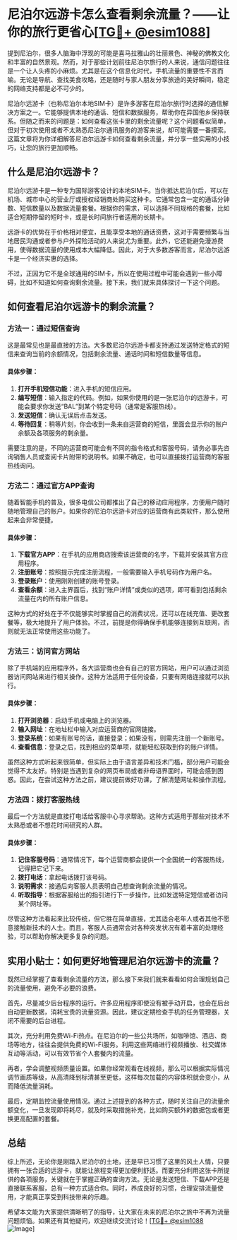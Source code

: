 # 尼泊尔远游卡怎么查看剩余流量？——让你的旅行更省心[[TG💪+ @esim1088](https://t.me/s/esim1088)]

提到尼泊尔，很多人脑海中浮现的可能是喜马拉雅山的壮丽景色、神秘的佛教文化和丰富的自然景观。然而，对于那些计划前往尼泊尔旅行的人来说，通信问题往往是一个让人头疼的小麻烦。尤其是在这个信息化时代，手机流量的重要性不言而喻。无论是导航、查找美食攻略，还是随时与家人朋友分享旅途的美好瞬间，稳定的网络支持都是必不可少的。

尼泊尔远游卡（也称尼泊尔本地SIM卡）是许多游客在尼泊尔旅行时选择的通信解决方案之一。它能够提供本地的通话、短信和数据服务，帮助你在异国他乡保持联系。但随之而来的问题是：如何查看这张卡里的剩余流量呢？这个问题看似简单，但对于初次使用或者不太熟悉尼泊尔通讯服务的游客来说，却可能需要一番摸索。这篇文章将为你详细解答尼泊尔远游卡如何查看剩余流量，并分享一些实用的小技巧，让您的旅行更加顺畅。

## 什么是尼泊尔远游卡？

尼泊尔远游卡是一种专为国际游客设计的本地SIM卡。当你抵达尼泊尔后，可以在机场、城市中心的营业厅或授权经销商处购买这种卡。它通常包含一定的通话分钟数、短信数量以及数据流量套餐。根据你的需求，可以选择不同规格的套餐，比如适合短期停留的短时卡，或是长时间旅行者适用的长期卡。

远游卡的优势在于价格相对便宜，且能享受本地的通话资费，这对于需要频繁与当地居民沟通或者参与户外探险活动的人来说尤为重要。此外，它还能避免漫游费用，使得数据流量的使用成本大幅降低。因此，对于大多数游客而言，尼泊尔远游卡是一个经济实惠的选择。

不过，正因为它不是全球通用的SIM卡，所以在使用过程中可能会遇到一些小障碍，比如不知道如何查询剩余流量。接下来，我们就来具体探讨一下这个问题。

## 如何查看尼泊尔远游卡的剩余流量？

### 方法一：通过短信查询

这是最常见也是最直接的方法。大多数尼泊尔远游卡都支持通过发送特定格式的短信来查询当前的余额情况，包括剩余流量、通话时间和短信数量等信息。

#### 具体步骤：
1. **打开手机短信功能**：进入手机的短信应用。
2. **编写短信**：输入指定的代码。例如，如果你使用的是一张尼泊尔的远游卡，可能会要求你发送“BAL”到某个特定号码（通常是客服热线）。
3. **发送短信**：确认无误后点击发送。
4. **等待回复**：稍等片刻，你会收到一条来自运营商的短信，里面会显示你的账户余额及各项服务的剩余量。

需要注意的是，不同的运营商可能会有不同的指令格式和客服号码，请务必事先咨询销售人员或查阅卡片附带的说明书。如果不确定，也可以直接拨打运营商的客服热线询问。

### 方法二：通过官方APP查询

随着智能手机的普及，很多电信公司都推出了自己的移动应用程序，方便用户随时随地管理自己的账户。如果你的尼泊尔远游卡对应的运营商有此类软件，那么使用起来会非常便捷。

#### 具体步骤：
1. **下载官方APP**：在手机的应用商店搜索该运营商的名字，下载并安装其官方应用程序。
2. **注册账号**：按照提示完成注册流程，一般需要输入手机号码作为用户名。
3. **登录账户**：使用刚刚创建的账号登录。
4. **查看余额**：进入主界面后，找到“账户详情”或类似的选项，即可看到包括剩余流量在内的所有账户信息。

这种方式的好处在于不仅能够实时掌握自己的消费状况，还可以在线充值、更改套餐等，极大地提升了用户体验。不过，前提是你得确保手机能够连接到互联网，否则就无法正常使用这些功能了。

### 方法三：访问官方网站

除了手机端的应用程序外，各大运营商也会有自己的官方网站，用户可以通过浏览器访问网站来进行相关操作。这种方法适用于任何设备，只要有网络连接就可以执行。

#### 具体步骤：
1. **打开浏览器**：启动手机或电脑上的浏览器。
2. **输入网址**：在地址栏中输入对应运营商的官网链接。
3. **登录系统**：如果有账号的话，直接登录；如果没有，则需先注册一个新账号。
4. **查看信息**：登录之后，找到相应的菜单项，就能轻松获取到你的账户详情。

虽然这种方式听起来很简单，但实际上由于语言差异和技术门槛，部分用户可能会觉得不太友好。特别是当遇到复杂的网页布局或者非母语界面时，可能会感到困惑。因此，在尝试这种方法之前，建议提前做好功课，了解清楚网址和操作流程。

### 方法四：拨打客服热线

最后一个方法就是直接打电话给客服中心寻求帮助。这种方式适用于那些对技术不太熟悉或者不想花时间研究的人群。

#### 具体步骤：
1. **记住客服号码**：通常情况下，每个运营商都会提供一个全国统一的客服热线，记得把它记下来。
2. **拨打电话**：拿起电话拨打该号码。
3. **说明需求**：接通后向客服人员表明自己想查询剩余流量的情况。
4. **听取指导**：根据客服给出的指引进行下一步操作，比如发送特定短信或者访问某个网址等。

尽管这种方法看起来比较传统，但它胜在简单直接，尤其适合老年人或者其他不愿意接触新技术的人士。而且，客服人员通常会对各种突发状况有着丰富的处理经验，可以帮助你解决更多复杂的问题。

## 实用小贴士：如何更好地管理尼泊尔远游卡的流量？

既然已经掌握了查看剩余流量的方法，那么接下来我们就来看看如何合理规划自己的流量使用，避免不必要的浪费。

首先，尽量减少后台程序的运行。许多应用程序即使没有被手动开启，也会在后台自动更新数据，消耗宝贵的流量资源。因此，建议定期检查手机的任务管理器，关闭不需要的后台进程。

其次，充分利用免费Wi-Fi热点。在尼泊尔的一些公共场所，如咖啡馆、酒店、商场等地方，往往会提供免费的Wi-Fi服务。利用这些网络进行视频播放、社交媒体互动等活动，可以有效节省个人套餐内的流量。

再者，学会调整视频质量设置。如果你经常观看在线视频，那么可以根据实际情况调节画质等级，从高清降到标清甚至更低，这样每次加载的内容体积就会变小，从而降低流量消耗。

最后，定期监控流量使用情况。通过上述提到的各种方式，随时关注自己的流量余额变化，一旦发现即将耗尽，就及时采取措施补充，比如购买额外的数据包或者更换更高配置的套餐。

## 总结

综上所述，无论你是刚踏入尼泊尔的土地，还是早已习惯了这里的风土人情，只要拥有一张合适的远游卡，就能让旅程变得更加便利舒适。而要充分利用这张卡所提供的各项服务，关键就在于掌握正确的查询方法。无论是发送短信、下载APP还是直接联系客服，总有一种方式适合你。同时，养成良好的习惯，合理安排流量使用，才能真正享受到科技带来的乐趣。

希望本文能为大家提供清晰明了的指导，让大家在未来的尼泊尔之旅中不再为流量问题烦恼。如果还有其他疑问，欢迎继续交流讨论！[[TG💪+ @esim1088](https://t.me/s/esim1088) ![Image](https://i.postimg.cc/4NQfJmqS/Snipaste-2025-05-13-00-14-12.png)]